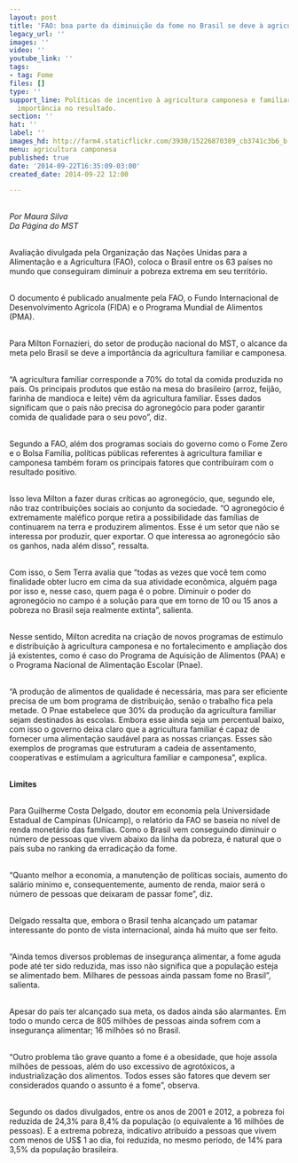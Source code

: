 ```yaml
---
layout: post
title: 'FAO: boa parte da diminuição da fome no Brasil se deve à agricultura camponesa'
legacy_url: ''
images: ''
video: ''
youtube_link: ''
tags:
- tag: Fome
files: []
type: ''
support_line: Políticas de incentivo à agricultura camponesa e familiar tiveram muita
  importância no resultado.
section: ''
hat: ''
label: ''
images_hd: http://farm4.staticflickr.com/3930/15226870389_cb3741c3b6_b.jpg
menu: agricultura camponesa
published: true
date: '2014-09-22T16:35:09-03:00'
created_date: 2014-09-22 12:00

---
```

<p><br />
<em>Por Maura Silva<br />
Da P&aacute;gina do MST</em></p>

<p><br />
Avalia&ccedil;&atilde;o divulgada pela Organiza&ccedil;&atilde;o das Na&ccedil;&otilde;es Unidas para a Alimenta&ccedil;&atilde;o e a Agricultura (FAO), coloca o Brasil entre os 63 pa&iacute;ses no mundo que conseguiram diminuir a pobreza extrema em seu territ&oacute;rio.&nbsp;</p>

<p><br />
O documento &eacute; publicado anualmente pela FAO, o Fundo Internacional de Desenvolvimento Agr&iacute;cola (FIDA) e o Programa Mundial de Alimentos (PMA).</p>

<p><br />
Para Milton Fornazieri, do setor de produ&ccedil;&atilde;o nacional do MST, o alcance da meta pelo Brasil se deve a import&acirc;ncia da agricultura familiar e camponesa.&nbsp;</p>

<p><br />
&ldquo;A agricultura familiar corresponde a 70% do total da comida produzida no pa&iacute;s. Os principais produtos que est&atilde;o na mesa do brasileiro (arroz, feij&atilde;o, farinha de mandioca e leite) v&ecirc;m da agricultura familiar. Esses dados significam que o pa&iacute;s n&atilde;o precisa do agroneg&oacute;cio para poder garantir comida de qualidade para o seu povo&rdquo;, diz.</p>

<p><br />
Segundo a FAO, al&eacute;m dos programas sociais do governo como o Fome Zero e o Bolsa Fam&iacute;lia, pol&iacute;ticas p&uacute;blicas referentes &agrave; agricultura familiar e camponesa tamb&eacute;m foram os principais fatores que contribu&iacute;ram com o resultado positivo.</p>

<p><br />
Isso leva Milton a fazer duras cr&iacute;ticas ao agroneg&oacute;cio, que, segundo ele, n&atilde;o traz contribui&ccedil;&otilde;es sociais ao conjunto da sociedade. &ldquo;O agroneg&oacute;cio &eacute; extremamente mal&eacute;fico porque retira a possibilidade das fam&iacute;lias de continuarem na terra e produzirem alimentos. Esse &eacute; um setor que n&atilde;o se interessa por produzir, quer exportar. O que interessa ao agroneg&oacute;cio s&atilde;o os ganhos, nada al&eacute;m disso&rdquo;, ressalta.</p>

<p><br />
Com isso, o Sem Terra avalia que &ldquo;todas as vezes que voc&ecirc; tem como finalidade obter lucro em cima da sua atividade econ&ocirc;mica, algu&eacute;m paga por isso e, nesse caso, quem paga &eacute; o pobre. Diminuir o poder do agroneg&oacute;cio no campo &eacute; a solu&ccedil;&atilde;o para que em torno de 10 ou 15 anos a pobreza no Brasil seja realmente extinta&rdquo;, salienta.</p>

<p><br />
Nesse sentido, Milton acredita na cria&ccedil;&atilde;o de novos programas de est&iacute;mulo e distribui&ccedil;&atilde;o &agrave; agricultura camponesa e no fortalecimento e amplia&ccedil;&atilde;o dos j&aacute; existentes, como &eacute; caso do Programa de Aquisi&ccedil;&atilde;o de Alimentos (PAA) e o Programa Nacional de Alimenta&ccedil;&atilde;o Escolar (Pnae).</p>

<p><br />
&ldquo;A produ&ccedil;&atilde;o de alimentos de qualidade &eacute; necess&aacute;ria, mas para ser eficiente precisa de um bom programa de distribui&ccedil;&atilde;o, sen&atilde;o o trabalho fica pela metade. O Pnae estabelece que 30% da produ&ccedil;&atilde;o da agricultura familiar sejam destinados &agrave;s escolas. Embora esse ainda seja um percentual baixo, com isso o governo deixa claro que a agricultura familiar &eacute; capaz de fornecer uma alimenta&ccedil;&atilde;o saud&aacute;vel para as nossas crian&ccedil;as. Esses s&atilde;o exemplos de programas que estruturam a cadeia de assentamento, cooperativas e estimulam a agricultura familiar e camponesa&rdquo;, explica.&nbsp;</p>

<p><br />
<strong>Limites</strong></p>

<p><br />
Para Guilherme Costa Delgado, doutor em economia pela Universidade Estadual de Campinas (Unicamp), o relat&oacute;rio da FAO se baseia no n&iacute;vel de renda monet&aacute;rio das fam&iacute;lias. Como o Brasil vem conseguindo diminuir o n&uacute;mero de pessoas que vivem abaixo da linha da pobreza, &eacute; natural que o pa&iacute;s suba no ranking da erradica&ccedil;&atilde;o da fome.&nbsp;</p>

<p><br />
&ldquo;Quanto melhor a economia, a manuten&ccedil;&atilde;o de pol&iacute;ticas sociais, aumento do sal&aacute;rio m&iacute;nimo e, consequentemente, aumento de renda, maior ser&aacute; o n&uacute;mero de pessoas que deixaram de passar fome&rdquo;, diz.&nbsp;</p>

<p><br />
Delgado ressalta que, embora o Brasil tenha alcan&ccedil;ado um patamar interessante do ponto de vista internacional, ainda h&aacute; muito que ser feito.&nbsp;</p>

<p><br />
&ldquo;Ainda temos diversos problemas de inseguran&ccedil;a alimentar, a fome aguda pode at&eacute; ter sido reduzida, mas isso n&atilde;o significa que a popula&ccedil;&atilde;o esteja se alimentado bem. Milhares de pessoas ainda passam fome no Brasil&rdquo;, salienta.&nbsp;</p>

<p><br />
Apesar do pa&iacute;s ter alcan&ccedil;ado sua meta, os dados ainda s&atilde;o alarmantes. Em todo o mundo cerca de 805 milh&otilde;es de pessoas ainda sofrem com a inseguran&ccedil;a alimentar; 16 milh&otilde;es s&oacute; no Brasil.&nbsp;</p>

<p><br />
&ldquo;Outro problema t&atilde;o grave quanto a fome &eacute; a obesidade, que hoje assola milh&otilde;es de pessoas, al&eacute;m do uso excessivo de agrot&oacute;xicos, a industrializa&ccedil;&atilde;o dos alimentos. Todos esses s&atilde;o fatores que devem ser considerados quando o assunto &eacute; a fome&rdquo;, observa.&nbsp;</p>

<p><br />
Segundo os dados divulgados, entre os anos de 2001 e 2012, a pobreza foi reduzida de 24,3% para 8,4% da popula&ccedil;&atilde;o (o equivalente a 16 milh&otilde;es de pessoas). E a extrema pobreza, indicativo atribu&iacute;do a pessoas que vivem com menos de US$ 1 ao dia, foi reduzida, no mesmo per&iacute;odo, de 14% para 3,5% da popula&ccedil;&atilde;o brasileira.&nbsp;</p>
